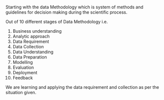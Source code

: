 Starting with the data Methodology which is system of methods and guidelines for decision making during the scientific process.

Out of 10 different stages of Data Methodology i.e. 
1. Business understanding
2. Analytic approach
3. Data Requirement
4. Data Collection
5. Data Understanding
6. Data Preparation
7. Modelling
8. Evaluation
9. Deployment
10. Feedback

We are learning and applying the data requirement and collection as per the situation given.

